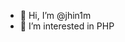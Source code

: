 - 👋 Hi, I’m @jhin1m
- 👀 I’m interested in PHP

<!---
jhin1m/jhin1m is a ✨ special ✨ repository because its `README.md` (this file) appears on your GitHub profile.
You can click the Preview link to take a look at your changes.
--->
